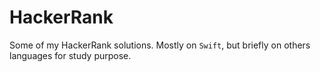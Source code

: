 # HackerRank

Some of my HackerRank solutions. Mostly on `Swift`, but briefly on others languages for study purpose.